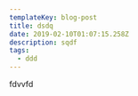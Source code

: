 ```yaml
---
templateKey: blog-post
title: dsdq
date: 2019-02-10T01:07:15.258Z
description: sqdf
tags:
  - ddd
---
```

fdvvfd
